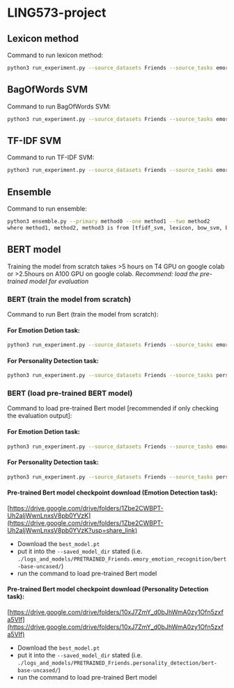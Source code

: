 # LING573-project
## Lexicon method
Command to run lexicon method:
```sh
python3 run_experiment.py --source_datasets Friends --source_tasks emory_emotion_recognition --target_datasets Friends --target_tasks emory_emotion_recognition --do_train --do_eval --eval_best --model_config lexicon
```
## BagOfWords SVM
Command to run BagOfWords SVM:
```sh
python3 run_experiment.py --source_datasets Friends --source_tasks emory_emotion_recognition --target_datasets Friends --target_tasks emory_emotion_recognition --do_train --do_eval --eval_best --model bow_svm -e 1
```
## TF-IDF SVM
Command to run TF-IDF SVM:
```sh
python3 run_experiment.py --source_datasets Friends --source_tasks emory_emotion_recognition --target_datasets Friends --target_tasks emory_emotion_recognition --do_train --do_eval --eval_best --model tfidf_svm -e 1
```
## Ensemble 
Command to run ensemble:
```sh
python3 ensemble.py --primary method0 --one method1 --two method2 
where method1, method2, method3 is from [tfidf_svm, lexicon, bow_svm, bert] 
```

## BERT model
Training the model from scratch takes >5 hours on T4 GPU on google colab or >2.5hours on A100 GPU on google colab.
*Recommend: load the pre-trained model for evaluation*

### BERT (train the model from scratch)
Command to run Bert (train the model from scratch):

#### For Emotion Detion task:
```sh
python3 run_experiment.py --source_datasets Friends --source_tasks emory_emotion_recognition --target_datasets Friends --target_tasks emory_emotion_recognition --do_train --do_eval --eval_best --model bert-base-uncased --learning_rate 1e-5 --optimizer AdamW --effective_batch_size 40 -e 20
```
#### For Personality Detection task:
```sh
python3 run_experiment.py --source_datasets Friends --source_tasks personality_detection --target_datasets Friends --target_tasks personality_detection --do_train --do_eval --eval_best --model bert-base-uncased --learning_rate 1e-5 --optimizer AdamW --effective_batch_size 40 -e 20
```
### BERT (load pre-trained BERT model)
Command to load pre-trained Bert model [recommended if only checking the evaluation output]:

#### For Emotion Detion task:
```sh
python3 run_experiment.py --source_datasets Friends --source_tasks emory_emotion_recognition --target_datasets Friends --target_tasks emory_emotion_recognition --do_eval --eval_best --model_config bert --saved_model_dir ./logs_and_models/PRETRAINED_Friends.emory_emotion_recognition/bert-base-uncased/
```
#### For Personality Detection task:
```sh
python3 run_experiment.py --source_datasets Friends --source_tasks personality_detection --target_datasets Friends --target_tasks personality_detection --do_eval --eval_best --model_config bert --saved_model_dir ./logs_and_models/PRETRAINED_Friends.personality_detection/bert-base-uncased/
```

#### Pre-trained Bert model checkpoint download (Emotion Detection task):
[https://drive.google.com/drive/folders/1Zbe2CWBPT-Uh2aIjWwnLnxsV8pb0YVzK](https://drive.google.com/drive/folders/1Zbe2CWBPT-Uh2aIjWwnLnxsV8pb0YVzK?usp=share_link)
- Download the `best_model.pt`
- put it into the `--saved_model_dir` stated (i.e. `./logs_and_models/PRETRAINED_Friends.emory_emotion_recognition/bert-base-uncased/`)
- run the command to load pre-trained Bert model

#### Pre-trained Bert model checkpoint download (Personality Detection task):
[https://drive.google.com/drive/folders/10xJ7ZmY_d0bJhWmA0zy1Ofn5zxfa5VIf](https://drive.google.com/drive/folders/10xJ7ZmY_d0bJhWmA0zy1Ofn5zxfa5VIf)
- Download the `best_model.pt`
- put it into the `--saved_model_dir` stated (i.e. `./logs_and_models/PRETRAINED_Friends.personality_detection/bert-base-uncased/`)
- run the command to load pre-trained Bert model

